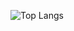![Top Langs](https://github-readme-stats.vercel.app/api/top-langs/?username=KevinJonathan30&layout=compact&langs_count=6)
